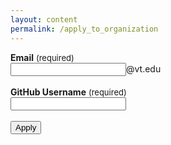 ```yaml
---
layout: content
permalink: /apply_to_organization
---
```


<script type="text/javascript" src="assets/javascript/temp.js"></script>

<b>Email</b> <font size="2.5rem"> (required) </font><br>
<input class="rounded" type="email" name="_replyto" placeholder="" id="email_field" required>@vt.edu<br><br>
<b>GitHub Username</b> <font size="2.5rem"> (required) </font><br>
<input class="rounded" tpye="subject" name="subject" placeholder="" id="username_field" required><br><br>
<input type="submit" value="Apply" onclick="tempFunc();">
<input type="hidden" name="_next" value="{{ site.baseurl }}{% link submit_success.md %}" />
